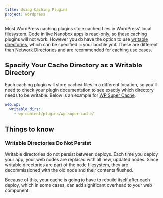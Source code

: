 ```yaml
---
title: Using Caching Plugins
project: wordpress
---
```


Most WordPress caching plugins store cached files in WordPress' local filesystem. Code in live Nanobox apps is read-only, so these caching plugins will not work. However you do have the option to use [writable directories](https://docs.nanobox.io/app-config/writable-dirs/), which can be specified in your boxfile.yml. These are different than [Network Directories](https://docs.nanoapp.io/app-config/network-storage/) and are recommended for caching use cases.

## Specify Your Cache Directory as a Writable Directory
Each caching plugin will store cached files in a different location, so you'll need to check your plugin documentation to see exactly which directory needs to be writable. Below is an example for [WP Super Cache](https://wordpress.org/plugins/wp-super-cache/).

```yaml
web.wp:
  writable_dirs:
    - wp-content/plugins/wp-super-cache/
```

## Things to know
### Writable Directories Do Not Persist
Writable directories do not persist between deploys. Each time you deploy your app, your web nodes are replaced with all new, updated nodes. Since writable directories are part of the node filesystem, they are decommissioned with the old node and their contents flushed.

Because of this, your cache is going to have to rebuild itself after each deploy, which in some cases, can add significant overhead to your web component.
